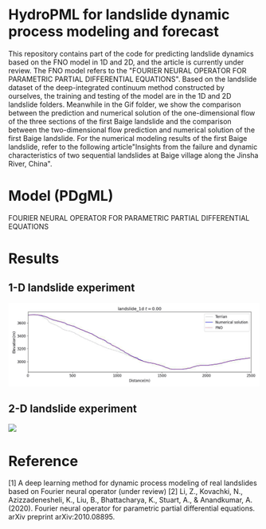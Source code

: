 # HydroPML for landslide dynamic process modeling and forecast
This repository contains part of the code for predicting landslide dynamics based on the FNO model in 1D and 2D, and the article is currently under review. The FNO model refers to the "FOURIER NEURAL OPERATOR FOR PARAMETRIC PARTIAL DIFFERENTIAL EQUATIONS". 
Based on the landslide dataset of the deep-integrated continuum method constructed by ourselves, the training and testing of the model are in the 1D and 2D landslide folders. 
Meanwhile in the Gif folder, we show the comparison between the prediction and numerical solution of the one-dimensional flow of the three sections of the first Baige landslide and the comparison between the two-dimensional flow prediction and numerical solution of the first Baige landslide. For the numerical modeling results of the first Baige landslide, refer to the following article"Insights from the failure and dynamic characteristics of two sequential landslides at Baige village along the Jinsha  River, China".

# Model (PDgML)
FOURIER NEURAL OPERATOR FOR PARAMETRIC PARTIAL DIFFERENTIAL EQUATIONS

# Results
## 1-D landslide experiment
![](https://github.com/HydroPML/Landslidecast/blob/main/Gif/1d_0.gif)  
## 2-D landslide experiment
![](https://github.com/HydroPML/Landslidecast/blob/main/Gif/2D_landslide_h.gif)  

# Reference
[1] A deep learning method for dynamic process modeling of real landslides based on Fourier neural operator (under review)
[2] Li, Z., Kovachki, N., Azizzadenesheli, K., Liu, B., Bhattacharya, K., Stuart, A., & Anandkumar, A. (2020). Fourier neural operator for parametric partial differential equations. arXiv preprint arXiv:2010.08895.


